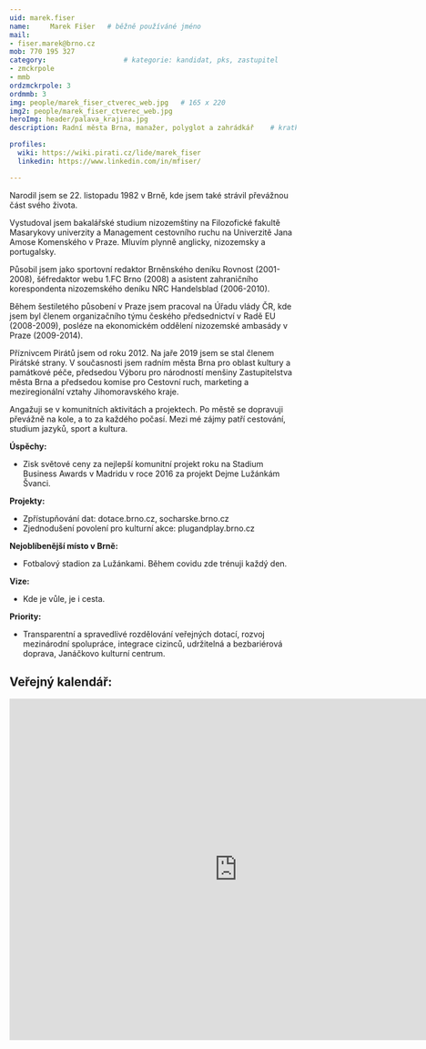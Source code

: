 ```yaml
---
uid: marek.fiser
name:     Marek Fišer  	# běžně používáné jméno
mail:
- fiser.marek@brno.cz
mob: 770 195 327
category:                 	# kategorie: kandidat, pks, zastupitel
- zmckrpole
- mmb
ordzmckrpole: 3
ordmmb: 3
img: people/marek_fiser_ctverec_web.jpg   # 165 x 220
img2: people/marek_fiser_ctverec_web.jpg
heroImg: header/palava_krajina.jpg
description: Radní města Brna, manažer, polyglot a zahrádkář 	# kratký popis, max 160 znaků

profiles:
  wiki: https://wiki.pirati.cz/lide/marek_fiser
  linkedin: https://www.linkedin.com/in/mfiser/

---
```

Narodil jsem se 22. listopadu 1982 v Brně, kde jsem také strávil převážnou část svého života.

Vystudoval jsem bakalářské studium nizozemštiny na Filozofické fakultě Masarykovy univerzity a Management cestovního ruchu na Univerzitě Jana Amose Komenského v Praze. Mluvím plynně anglicky, nizozemsky a portugalsky.

Působil jsem jako sportovní redaktor Brněnského deníku Rovnost (2001-2008), šéfredaktor webu 1.FC Brno (2008) a asistent zahraničního korespondenta nizozemského deníku NRC Handelsblad (2006-2010). 

Během šestiletého působení v Praze jsem pracoval na Úřadu vlády ČR, kde jsem byl členem organizačního týmu českého předsednictví v Radě EU (2008-2009), posléze na ekonomickém oddělení nizozemské ambasády v Praze (2009-2014).

Příznivcem Pirátů jsem od roku 2012. Na jaře 2019 jsem se stal členem Pirátské strany. V současnosti jsem radním města Brna pro oblast kultury a památkové péče, předsedou Výboru pro národností menšiny Zastupitelstva města Brna a předsedou komise pro Cestovní ruch, marketing a meziregionální vztahy Jihomoravského kraje.  

Angažuji se v komunitních aktivitách a projektech. Po městě se dopravuji převážně na kole, a to za každého počasí. Mezi mé zájmy patří cestování, studium jazyků, sport a kultura.

**Úspěchy:**

- Zisk světové ceny za nejlepší komunitní projekt roku na Stadium Business Awards v Madridu v roce 2016 za projekt Dejme Lužánkám Švanci.

**Projekty:**

- Zpřístupňování dat: dotace.brno.cz, socharske.brno.cz
- Zjednodušení povolení pro kulturní akce: plugandplay.brno.cz

**Nejoblíbenější místo v Brně:**

- Fotbalový stadion za Lužánkami. Během covidu zde trénuji každý den.

**Vize:**

- Kde je vůle, je i cesta.

**Priority:**

- Transparentní a spravedlivé rozdělování veřejných dotací, rozvoj mezinárodní spolupráce, integrace cizinců, udržitelná a bezbariérová doprava, Janáčkovo kulturní centrum.



## Veřejný kalendář:

<iframe src="https://calendar.google.com/calendar/embed?src=jlk2n00jf2rur4fen56p5ihfa0%40group.calendar.google.com&ctz=Europe%2FPrague" style="border: 0" width="800" height="600" frameborder="0" scrolling="no"></iframe>
